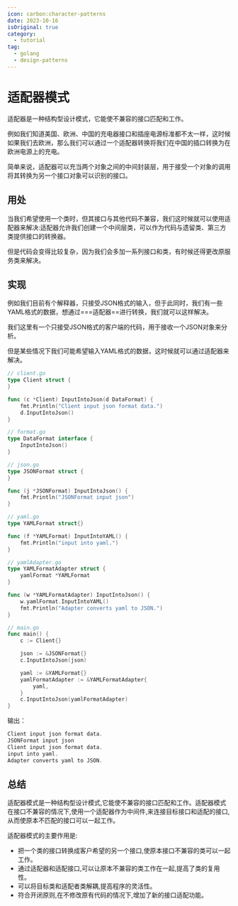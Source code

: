 ```yaml
---
icon: carbon:character-patterns
date: 2023-10-16
isOriginal: true
category:
  - tutorial
tag:
  - golang
  - design-patterns
---
```


# 适配器模式

适配器是一种结构型设计模式，它能使不兼容的接口匹配和工作。

例如我们知道美国、欧洲、中国的充电器接口和插座电源标准都不太一样，这时候如果我们去欧洲，那么我们可以通过一个适配器转换将我们在中国的插口转换为在欧洲电源上的充电。

简单来说，适配器可以充当两个对象之间的中间封装层，用于接受一个对象的调用将其转换为另一个接口对象可以识别的接口。

## 用处

当我们希望使用一个类时，但其接口与其他代码不兼容，我们这时候就可以使用适配器来解决:适配器允许我们创建一个中间层类，可以作为代码与遗留类、第三方类提供接口的转换器。

但是代码会变得比较复杂，因为我们会多加一系列接口和类，有时候还得更改原服务类来解决。

## 实现

例如我们目前有个解释器，只接受JSON格式的输入，但于此同时，我们有一些YAML格式的数据，想通过===适配器==进行转换，我们就可以这样解决。

我们这里有一个只接受JSON格式的客户端的代码，用于接收一个JSON对象来分析。

但是某些情况下我们可能希望输入YAML格式的数据，这时候就可以通过适配器来解决。


```go
// client.go
type Client struct {
}

func (c *Client) InputIntoJson(d DataFormat) {
	fmt.Println("Client input json format data.")
	d.InputIntoJson()
}
```

```go
// format.go
type DataFormat interface {
	InputIntoJson()
}
```

```go
// json.go
type JSONFormat struct {
}

func (j *JSONFormat) InputIntoJson() {
	fmt.Println("JSONFormat input json")
}
```

```go
// yaml.go
type YAMLFormat struct{}

func (f *YAMLFormat) InputIntoYAML() {
	fmt.Println("input into yaml.")
}
```


```go
// yamlAdapter.go
type YAMLFormatAdapter struct {
	yamlFormat *YAMLFormat
}

func (w *YAMLFormatAdapter) InputIntoJson() {
	w.yamlFormat.InputIntoYAML()
	fmt.Println("Adapter converts yaml to JSON.")
}
```

```go
// main.go
func main() {
	c := Client{}

	json := &JSONFormat{}
	c.InputIntoJson(json)

	yaml := &YAMLFormat{}
	yamlFormatAdapter := &YAMLFormatAdapter{
		yaml,
	}
	c.InputIntoJson(yamlFormatAdapter)
}
```

输出：

```go
Client input json format data.
JSONFormat input json
Client input json format data.
input into yaml.
Adapter converts yaml to JSON.
```

## 总结

适配器模式是一种结构型设计模式,它能使不兼容的接口匹配和工作。适配器模式在接口不兼容的情况下,使用一个适配器作为中间件,来连接目标接口和适配的接口,从而使原本不匹配的接口可以一起工作。

适配器模式的主要作用是:

- 把一个类的接口转换成客户希望的另一个接口,使原本接口不兼容的类可以一起工作。
- 通过适配器和适配接口,可以让原本不兼容的类工作在一起,提高了类的复用性。
- 可以将目标类和适配者类解耦,提高程序的灵活性。
- 符合开闭原则,在不修改原有代码的情况下,增加了新的接口适配功能。